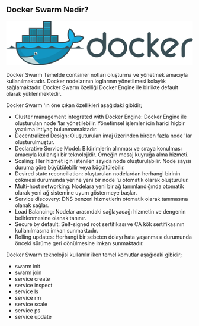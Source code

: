 ## Docker Swarm Nedir?


![](https://github.com/mrtyildiz/Blog-Post/blob/main/Docker/img/Docker_logo.svg.png)

Docker Swarm Temelde container notları oluşturma ve yönetmek amacıyla kullanılmaktadır.
Docker nodelarının loglarının yönetilmesi kolaylık sağlamaktadır. Docker Swarm özelliği 
Docker Engine ile birlikte default olarak yüklenmektedir.

Docker Swarm 'ın öne çıkan özellikleri aşağıdaki gibidir;

* Cluster management integrated with Docker Engine: Docker Engine ile oluşturulan node 'lar yönetilebilir. Yönetimsel işlemler için harici hiçbir yazılıma ihtiyaç bulunmamaktadır.
* Decentralized Design: Oluşuturulan imaj üzerinden birden fazla node 'lar oluşturulmuştur. 
* Declarative Service Model: Bildirimlerin alınması ve sıraya konulması amacıyla kullanışlı bir teknolojidir. Örneğin mesaj kuyruğa alma hizmeti.
* Scaling: Her hizmet için istenilen sayıda node oluşturulabilir. Node sayısı duruma göre büyütülebilir veya küçültülebilir.
* Desired state reconciliation: oluşturulan nodelardan herhangi birinin çökmesi durumunda yerine yeni bir node 'u otomatik olarak oluşturulur.
* Multi-host networking: Nodelara yeni bir ağ tanımlandığında otomatik olarak yeni ağ sistemine uyum göstermeye başlar.
* Service discovery: DNS benzeri hizmetlerin otomatik olarak tanımasına olanak sağlar.
* Load Balancing: Nodelar arasındaki sağlayacağı hizmetin ve dengenin belirlenmesine olanak tanınır.
* Secure by default: Self-signed root sertifikası ve CA kök sertifikasının kullanılmasına imkan sunmaktadır.
* Rolling updates: Herhangi bir sebeten dolayı hata yaşanması durumunda önceki sürüme geri dönülmesine imkan sunmaktadır.



Docker Swarm teknolojisi kullanılır iken temel komutlar aşağıdaki gibidir;

* swarm init
* swarm join
* service create
* service inspect
* service ls
* service rm
* service scale
* service ps
* service update
